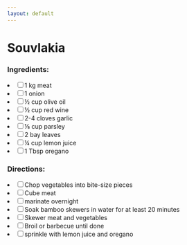 ```yaml
---
layout: default
---
```


# Souvlakia

### Ingredients:

<li><label><input type="checkbox">1 kg meat</label></li>
<li><label><input type="checkbox">1 onion</label></li>
<li><label><input type="checkbox">½ cup olive oil</label></li>
<li><label><input type="checkbox">½ cup red wine</label></li>
<li><label><input type="checkbox">2-4 cloves garlic</label></li>
<li><label><input type="checkbox">⅛ cup parsley</label></li>
<li><label><input type="checkbox">2 bay leaves</label></li>
<li><label><input type="checkbox">¼ cup lemon juice</label></li>
<li><label><input type="checkbox">1 Tbsp oregano</label></li>

### Directions:

<li><label><input type="checkbox">Chop vegetables into bite-size pieces</label></li>
<li><label><input type="checkbox">Cube meat</label></li>
<li><label><input type="checkbox">marinate overnight</label></li>
<li><label><input type="checkbox">Soak bamboo skewers in water for at least 20 minutes</label></li>
<li><label><input type="checkbox">Skewer meat and vegetables</label></li>
<li><label><input type="checkbox">Broil or barbecue until done</label></li>
<li><label><input type="checkbox">sprinkle with lemon juice and oregano</label></li>
